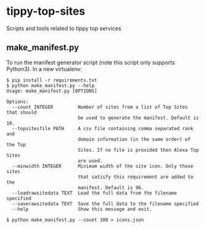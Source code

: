 # tippy-top-sites
Scripts and tools related to tippy top services 

## make_manifest.py
To run the manifest generator script (note this script only supports Python3). In a new virtualenv:

```
$ pip install -r requirements.txt
$ python make_manifest.py --help
Usage: make_manifest.py [OPTIONS]

Options:
  --count INTEGER         Number of sites from a list of Top Sites that should
                          be used to generate the manifest. Default is 10.
  --topsitesfile PATH     A csv file containing comma separated rank and
                          domain information (in the same order) of the Top
                          Sites. If no file is provided then Alexa Top Sites
                          are used.
  --minwidth INTEGER      Minimum width of the site icon. Only those sites
                          that satisfy this requirement are added to the
                          manifest. Default is 96.
  --loadrawsitedata TEXT  Load the full data from the filename specified
  --saverawsitedata TEXT  Save the full data to the filename specified
  --help                  Show this message and exit.

$ python make_manifest.py --count 100 > icons.json
```
